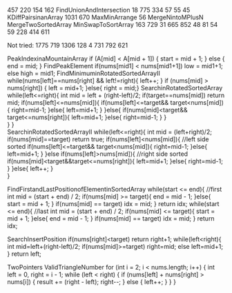457 220 154 162 FindUnionAndIntersection 18 775 334 57 55 45  KDiffPairsinanArray
1031 670 MaxMinArrange 56 MergeNintoMPlusN MergeTwoSortedArray MinSwapToSortArray 163 729 31 665 852
48 81 54 59 228 414 611 

Not tried:
1775 719 1306 128 4 731 792 621



PeakIndexinaMountainArray
                if (A[mid] < A[mid + 1]) {
                     start = mid + 1;
                } else {
                     end = mid;
                }
FindPeakElement
                if(nums[mid1] < nums[mid1+1])
                     low = mid1+1;
                else
                     high = mid1;
FindMinimuminRotatedSortedArrayII
                while(nums[left]==nums[right] && left!=right){ left++; }
                if (nums[mid] > nums[right]) {
                    left = mid+1;
                }else{
                    right = mid;}
SearchinRotatedSortedArray   
                 while(left<=right){
                        int mid = left + (right-left)/2;
                        if(target==nums[mid])
                            return mid;
                        if(nums[left]<=nums[mid]){
                            if(nums[left]<=target&& target<nums[mid]){
                                right=mid-1;
                            }else{
                                left=mid+1;
                            }
                        }else{
                            if(nums[mid]<target&& target<=nums[right]){
                                left=mid+1;
                            }else{
                                right=mid-1;
                            }
                        }    
                    }
                 }  
SearchinRotatedSortedArrayII
                 while(left<=right){
                         int mid = (left+right)/2;
                         if(nums[mid]==target)
                             return true;
                         if(nums[left]<nums[mid]){      //left side sorted
                             if(nums[left]<=target&& target<nums[mid]){
                                 right=mid-1;
                             }else{
                                 left=mid+1;
                             }
                         }else if(nums[left]>nums[mid]){    //right side sorted
                             if(nums[mid]<target&&target<=nums[right]){
                                 left=mid+1;
                             }else{
                                 right=mid-1;
                             }
                         }else{
                             left++;
                         }    
                     }          

FindFirstandLastPositionofElementinSortedArray
                while(start <= end){  //first 
                            int mid = (start + end) / 2;
                            if(nums[mid] >= target){
                                end = mid - 1;
                            }else{
                                start = mid + 1;
                            }
                            if(nums[mid] == target) idx = mid;
                        }
                return idx;
                while(start <= end){     //last
                            int mid = (start + end) / 2;
                            if(nums[mid] <= target){
                                start = mid + 1;
                            }else{
                                end = mid - 1;
                            }
                            if(nums[mid] == target) idx = mid;
                        }
                        return idx;
                        
SearchInsertPosition
        if(nums[right]<target)
                return right+1;
            while(left<right){
                int mid=left+(right-left)/2;
                if(nums[mid]>=target)
                    right=mid;
                else
                    left=mid+1;
            }
        return left;                 

TwoPointers
ValidTriangleNumber 
for (int i = 2; i < nums.length; i++) {
            int left = 0, right = i - 1;
            while (left < right) {
                if (nums[left] + nums[right] > nums[i]) {
                    result += (right - left);
                    right--;
                }
                else {
                    left++;
                }
            }
        }